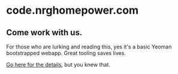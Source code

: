 code.nrghomepower.com
================================

Come work with us.
--------------------------------


For those who are lurking and reading this, yes it's a basic Yeoman bootstrapped webapp.  Great tooling saves lives.

[Go here for the details](http://code.nrghomepower.com/ "NRG Retail"), but you knew that.